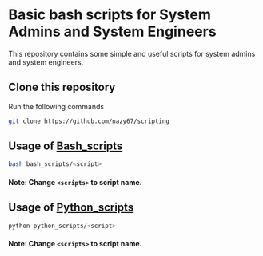 # Basic bash scripts for System Admins and System Engineers

This repository contains some simple and useful scripts for system admins and system engineers.

## Clone this repository

Run the following commands

```bash
git clone https://github.com/nazy67/scripting
```

## Usage of [Bash_scripts](bash_scripts)

```bash
bash bash_scripts/<script>
```

#### Note: Change  ```<scripts>``` to script name.


## Usage of [Python_scripts](python_scripts)

```bash
python python_scripts/<script>
```

#### Note: Change  ```<scripts>``` to script name.
